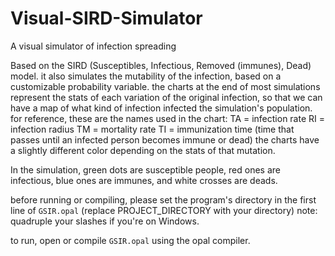 # Visual-SIRD-Simulator
A visual simulator of infection spreading

Based on the SIRD (Susceptibles, Infectious, Removed (immunes), Dead) model. it also simulates the mutability of the infection, based on a customizable probability variable. the charts at the end of most simulations represent the stats of each variation of the original infection, so that we can have a map of what kind of infection infected the simulation's population.
for reference, these are the names used in the chart:
TA = infection rate
RI = infection radius
TM = mortality rate
TI = immunization time (time that passes until an infected person becomes immune or dead)
the charts have a slightly different color depending on the stats of that mutation.

In the simulation, green dots are susceptible people, red ones are infectious, blue ones are immunes, and white crosses are deads.

before running or compiling, please set the program's directory in the first line of `GSIR.opal` (replace PROJECT_DIRECTORY with your directory) note: quadruple your slashes if you're on Windows.

to run, open or compile `GSIR.opal` using the opal compiler.
